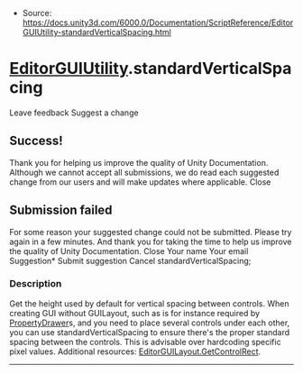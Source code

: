 * Source: https://docs.unity3d.com/6000.0/Documentation/ScriptReference/EditorGUIUtility-standardVerticalSpacing.html

#  [EditorGUIUtility](https://docs.unity3d.com/6000.0/Documentation/ScriptReference/EditorGUIUtility.html).standardVerticalSpacing
Leave feedback
Suggest a change
## Success!
Thank you for helping us improve the quality of Unity Documentation. Although we cannot accept all submissions, we do read each suggested change from our users and will make updates where applicable.
Close
## Submission failed
For some reason your suggested change could not be submitted. Please <a>try again</a> in a few minutes. And thank you for taking the time to help us improve the quality of Unity Documentation.
Close
Your name Your email Suggestion* Submit suggestion
Cancel
standardVerticalSpacing; 
### Description
Get the height used by default for vertical spacing between controls.
When creating GUI without GUILayout, such as is for instance required by [PropertyDrawer](https://docs.unity3d.com/6000.0/Documentation/ScriptReference/PropertyDrawer.html)s, and you need to place several controls under each other, you can use standardVerticalSpacing to ensure there's the proper standard spacing between the controls. This is advisable over hardcoding specific pixel values. Additional resources: [EditorGUILayout.GetControlRect](https://docs.unity3d.com/6000.0/Documentation/ScriptReference/EditorGUILayout.GetControlRect.html).
* * *
